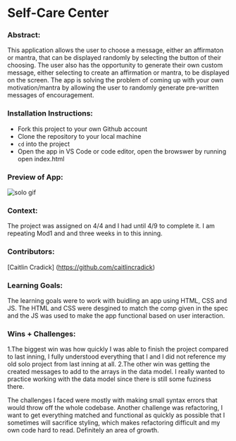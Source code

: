 # Self-Care Center 

### Abstract:
[//]: <> (Briefly describe what you built and its features. What problem is the app solving? How does this application solve that problem?)
This application allows the user to choose a message, either an affirmaton or mantra, that can be displayed randomly by selecting the button of their choosing. The user also has the opportunity to generate their own custom message, either selecting to create an affirmation or mantra, to be displayed on the screen. The app is solving the problem of coming up with your own motivation/mantra by allowing the user to randomly generate pre-written messages of encouragement. 

### Installation Instructions:
[//]: <> (What steps does a person have to take to get your app cloned down and running?)
- Fork this project to your own Github account
- Clone the repository to your local machine
- `cd` into the project
- Open the app in VS Code or code editor, open the browswer by running open index.html

### Preview of App:
[//]: <> (Provide ONE gif or screenshot of your application - choose the "coolest" piece of functionality to show off.)
![solo gif](https://user-images.githubusercontent.com/119264690/230786807-46ce3195-6f5e-4a4f-b1bf-ad30f209fe17.gif)


### Context:
[//]: <> (Give some context for the project here. How long did you have to work on it? How far into the Turing program are you?)
The project was assigned on 4/4 and I had until 4/9 to complete it. I am repeating Mod1 and and three weeks in to this inning. 

### Contributors:
[//]: <> (Who worked on this application? Link to their GitHubs.)
[Caitlin Cradick] (https://github.com/caitlincradick)

### Learning Goals:
[//]: <> (What were the learning goals of this project? What tech did you work with?)
The learning goals were to work with buidling an app using HTML, CSS and JS. The HTML and CSS were desgined to match the comp given in the spec and the JS was used to make the app functional based on user interaction. 

### Wins + Challenges:
[//]: <> (What are 2-3 wins you have from this project? What were some challenges you faced - and how did you get over them?)
1.The biggest win was how quickly I was able to finish the project compared to last inning, I fully understood everything that I and I did not reference my old solo project from last inning at all. 
2.The other win was getting the created messages to add to the arrays in the data model. I really wanted to practice working with the data model since there is still some fuziness there. 

The challenges I faced were mostly with making small syntax errors that would throw off the whole codebase. Another challenge was refactoring, I want to get everything matched and functional as quickly as possible that I sometimes will sacrifice styling, which makes refactoring difficult and my own code hard to read. Definitely an area of growth. 

